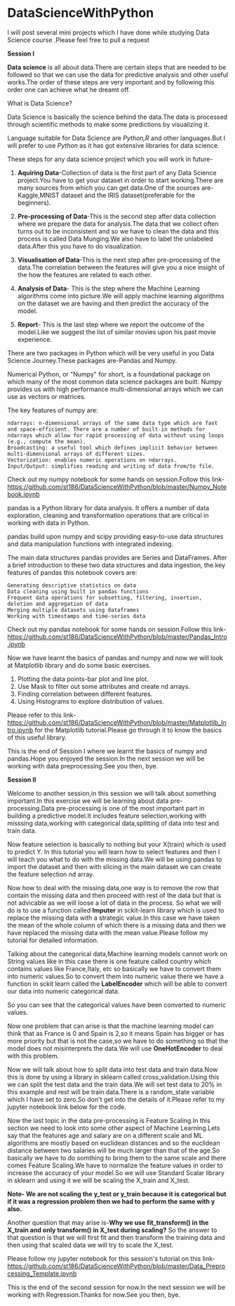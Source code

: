 # DataScienceWithPython
I will post several mini projects which I have done while studying Data Science course .Please feel free to pull a request

**Session I**

**Data science** is all about data.There are certain steps that are needed to be followed so that we can use the data for 
predictive analysis and other useful works.The order of these steps are very important and by following this order one
can achieve what he dreamt off.

What is Data Science?

Data Science is basically the science behind the data.The data is processed through scientific methods to make some predictions by visualizing it.

Language suitable for Data Science are *Python,R* and other languages.But I will prefer to use *Python* as it has got extensive libraries for data science.


These steps for any data science project which you will work in future-

1. **Aquiring Data**-Collection of data is the first part of any Data Science project.You have to get your dataset in order to start working.There are many sources from which you can get data.One of the sources are-Kaggle,MNIST dataset and the IRIS dataset(preferable for the beginners).

2. **Pre-processing of Data**-This is the second step after data collection where we prepare the data for analysis.The data that we collect often turns out to be inconsistent and so we have to clean the data and this process is called Data Munging.We also have to label the unlabeled data.After this you have to do visualization.

3. **Visualisation of Data**-This is the next step after pre-processing of the data.The correlation between the features will give you a nice insight of the how the features are related to each other.

4. **Analysis of Data**- This is the step where the Machine Learning algorithms come into picture.We will apply machine learning algorithms on the dataset we are having and then predict the accuracy of the model.

5. **Report**- This is the last step where we report the outcome of the model.Like we suggest the list of similar movies upon his past movie experience.

There are two packages in Python which will be very useful in you Data Science Journey.These packages are-Pandas and Numpy.

Numerical Python, or "Numpy" for short, is a foundational package on which many of the most common data science packages are built. Numpy provides us with high performance multi-dimensional arrays which we can use as vectors or matrices.

The key features of numpy are:

    ndarrays: n-dimensional arrays of the same data type which are fast and space-efficient. There are a number of built-in methods for ndarrays which allow for rapid processing of data without using loops (e.g., compute the mean).
    Broadcasting: a useful tool which defines implicit behavior between multi-dimensional arrays of different sizes.
    Vectorization: enables numeric operations on ndarrays.
    Input/Output: simplifies reading and writing of data from/to file.

Check out my numpy notebook for some hands on session.Follow this link-https://github.com/st186/DataScienceWithPython/blob/master/Numpy_Notebook.ipynb

pandas is a Python library for data analysis. It offers a number of data exploration, cleaning and transformation operations that are critical in working with data in Python.

pandas build upon numpy and scipy providing easy-to-use data structures and data manipulation functions with integrated indexing.

The main data structures pandas provides are Series and DataFrames. After a brief introduction to these two data structures and data ingestion, the key features of pandas this notebook covers are:

    Generating descriptive statistics on data
    Data cleaning using built in pandas functions
    Frequent data operations for subsetting, filtering, insertion, deletion and aggregation of data
    Merging multiple datasets using dataframes
    Working with timestamps and time-series data

Check out my pandas notebook for some hands on session.Follow this link-https://github.com/st186/DataScienceWithPython/blob/master/Pandas_Intro.ipynb

Now we have learnt the basics of pandas and numpy and now we will look at Matplotlib library and do some basic exercises.

1. Plotting the data points-bar plot and line plot.
2. Use Mask to filter out some attributes and create nd arrays.
3. Finding correlation between different features.
4. Using Histograms to explore distribution of values.

Please refer to this link-https://github.com/st186/DataScienceWithPython/blob/master/Matplotlib_Intro.ipynb for the Matplotlib tutorial.Please go through it to know the basics of this useful library.

This is the end of Session I where we learnt the basics of numpy and pandas.Hope you enjoyed the session.In the next session we will be working with data preprocessing.See you then, bye.

**Session II**

Welcome to another session,in this session we will talk about something important.In this exercise we will be learning about data pre-processing.Data pre-processing is one of the most important part in building a predictive model.It includes feature selection,working with misssing data,working with categorical data,splitting of data into test and train data.

Now feature selection is basically to nothing but your X(train) which is used to predict Y. In this tutorial you will learn how to select features and then I will teach you what to do with the missing data.We will be using pandas to import the dataset and then with slicing in the main dataset we can create the feature selection nd array.

Now how to deal with the missing data,one way is to remove the row that contain the missing data and then proceed with rest of the data but that is not advicable as we will loose a lot of data in the process.
So what we will do is to use a function called **Imputer** in sckit-learn library which is used to replace the missing data with a strategic value.In this case we have taken the mean of the whole column of which there is a missing data and then we have replaced the missing data with the mean value.Please follow my tutorial for detailed information.

Talking about the categorical data,Machine learning models cannot work on String values like in this case there is one feature called  country which contains values like France,Italy, etc so basically we have to convert them into numeric values.So to convert them into numeric value there we have a function in sckit learn called the **LabelEncoder** which will be able to convert our data into numeric categorical data.

So you can see that the categorical values have been converted to numeric values.

Now one problem that can arise is that the machine learning model can think that as France is 0 and Spain is 2,so it means Spain has bigger or has more priority but that is not the case,so we have to do something so that the model does not misinterprets the data.We will use **OneHotEncoder** to deal with this problem.

Now we will talk about how to split data into test data and train data.Now this is done by using a library in sklearn called cross_validation.Using this we can split the test data and the train data.We will set test data to 20% in this example and rest will be train data.There is a random_state variable which I have set to zero.So don't get into the details of it.Please refer to my jupyter notebook link below for the code.

Now the last topic in the data pre-processing is Feature Scaling.In this section we need to look into some other aspect of Machine Learning.Lets say that the features age and salary are on a different scale and ML algorithms are mostly based on euclidean distances and so the euclidean distance between two salaries will be much larger than that of the age.So basically we have to do somthing to bring them to the same scale and there comes Feature Scaling.We have to normalize the feature values in order to increase the accuracy of your model.So we will use Standard Scalar library in sklearn and using it we will be scaling the X_train and X_test.

**Note- We are not scaling the y_test or y_train because it is categorical but if it was a regression problem then we had to perform the same with y also.**

Another question that may arise is-**Why we use fit_transform() in the X_train and only transform() in X_test during scaling?**
So the answer to that question is that we will first fit and then transform the training data and then using that scaled data we will try to scale the X_test.

Please follow my jupyter notebook for this session's tutorial on this link-https://github.com/st186/DataScienceWithPython/blob/master/Data_Preprocessing_Template.ipynb

This is the end of the second session for now.In the next session we will be working with Regression.Thanks for now.See you then, bye.
